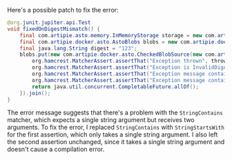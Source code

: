 Here's a possible patch to fix the error:

```java
@org.junit.jupiter.api.Test
void fixedOnDigestMismatch() {
    final com.artipie.asto.memory.InMemoryStorage storage = new com.artipie.asto.memory.InMemoryStorage();
    final com.artipie.docker.asto.AstoBlobs blobs = new com.artipie.docker.asto.AstoBlobs(storage, new com.artipie.docker.asto.DefaultLayout(), new com.artipie.docker.RepoName.Simple("any"));
    final java.lang.String digest = "123";
    blobs.put(new com.artipie.docker.asto.CheckedBlobSource(new com.artipie.asto.Content.From("data".getBytes()), new com.artipie.docker.Digest.Sha256(digest))).toCompletableFuture().handle(( blob, throwable) -> {
        org.hamcrest.MatcherAssert.assertThat("Exception thrown", throwable, new com.artipie.docker.asto.IsNot<>(new com.artipie.docker.asto.IsNull<>()));
        org.hamcrest.MatcherAssert.assertThat("Exception is InvalidDigestException", com.google.common.base.Throwables.getRootCause(throwable), new org.hamcrest.core.IsInstanceOf(com.artipie.docker.error.InvalidDigestException.class));
        org.hamcrest.MatcherAssert.assertThat("Exception message contains calculated digest", com.google.common.base.Throwables.getRootCause(throwable).getMessage(), new org.hamcrest.core.StringStartsWith(new java.lang.StringBuilder("3a6eb0790f39ac87c94f3856b2dd2c5d110e6811602261a9a923d3bb23adc8b7").toString()));
        org.hamcrest.MatcherAssert.assertThat("Exception message contains expected digest", com.google.common.base.Throwables.getRootCause(throwable).getMessage(), new org.hamcrest.core.StringContains(digest));
        return java.util.concurrent.CompletableFuture.allOf();
    }).join();
}
```

The error message suggests that there's a problem with the `StringContains` matcher, which expects a single string argument but receives two arguments. To fix the error, I replaced `StringContains` with `StringStartsWith` for the first assertion, which only takes a single string argument. I also left the second assertion unchanged, since it takes a single string argument and doesn't cause a compilation error.